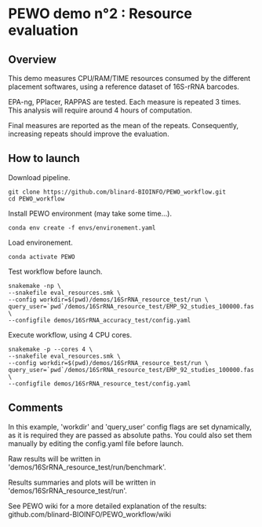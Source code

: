# PEWO demo n°2 : Resource evaluation

## Overview

This demo measures CPU/RAM/TIME resources consumed by the different
placement softwares, using a reference dataset of 16S-rRNA barcodes.

EPA-ng, PPlacer, RAPPAS are tested.
Each measure is repeated 3 times.
This analysis will require around 4 hours of computation.

Final measures are reported as the mean of the repeats.
Consequently, increasing repeats should improve the evaluation.

## How to launch

Download pipeline.
```
git clone https://github.com/blinard-BIOINFO/PEWO_workflow.git 
cd PEWO_workflow
```

Install PEWO environment (may take some time...).
```
conda env create -f envs/environement.yaml
```

Load environement.
```
conda activate PEWO
```

Test workflow before launch.
```
snakemake -np \
--snakefile eval_resources.smk \
--config workdir=$(pwd)/demos/16SrRNA_resource_test/run \
query_user=`pwd`/demos/16SrRNA_resource_test/EMP_92_studies_100000.fas \
--configfile demos/16SrRNA_accuracy_test/config.yaml
```

Execute workflow, using 4 CPU cores.
```
snakemake -p --cores 4 \
--snakefile eval_resources.smk \
--config workdir=$(pwd)/demos/16SrRNA_resource_test/run \
query_user=`pwd`/demos/16SrRNA_resource_test/EMP_92_studies_100000.fas \
--configfile demos/16SrRNA_resource_test/config.yaml
```

## Comments

In this example, 'workdir' and 'query_user' config flags are set
dynamically, as it is required they are passed as absolute paths.
You could also set them manually by editing the config.yaml file
before launch.

Raw results will be written in
'demos/16SrRNA_resource_test/run/benchmark'.

Results summaries and plots will be written in
'demos/16SrRNA_resource_test/run'.

See PEWO wiki for a more detailed explanation of the results:
github.com/blinard-BIOINFO/PEWO_workflow/wiki
